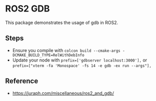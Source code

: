 # ROS2 GDB

This package demonstrates the usage of gdb in ROS2.

## Steps

- Ensure you compile with `colcon build --cmake-args -DCMAKE_BUILD_TYPE=RelWithDebInfo`
- Update your node with `prefix=['gdbserver localhost:3000'],` or `prefix=["xterm -fa 'Monospace' -fs 14 -e gdb -ex run --args"],`

## Reference
- https://juraph.com/miscellaneous/ros2_and_gdb/
